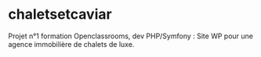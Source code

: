 # chaletsetcaviar
Projet n°1 formation Openclassrooms, dev PHP/Symfony : Site WP pour une agence immobilière de chalets de luxe.
